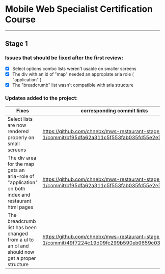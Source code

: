 # Mobile Web Specialist Certification Course
---

## Stage 1

### Issues that should be fixed after the first review:

- [x] Select options combo lists weren't usable on smaller screens
- [x] The div with an id of "map" needed an appropiate aria role ( "application" )
- [x] The "breadcrumb" list wasn't compatible with aria structure

### Updates added to the project:

| Fixes |  corresponding commit links |
| ----- |  ----- |
| Select lists are now rendered properly on small screens |  https://github.com/chnebx/mws-restaurant-stage-1/commit/bf95dfa62a311c5f553fab035fd55e2e546efaef |
| The div area for the map gets an aria-role of "application" on both index and restaurant html pages |  https://github.com/chnebx/mws-restaurant-stage-1/commit/bf95dfa62a311c5f553fab035fd55e2e546efaef |
| The breadcrumb list has been changed from a ul to an ol and should now get a proper structure |  https://github.com/chnebx/mws-restaurant-stage-1/commit/49f7224c19d09fc299b590eb0659c0398a39a1fe |

